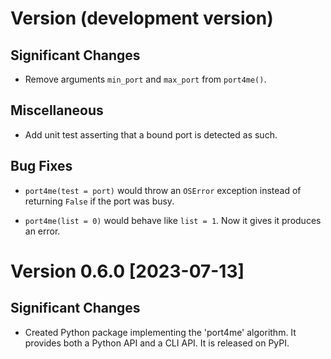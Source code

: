 # Version (development version)

## Significant Changes

 * Remove arguments `min_port` and `max_port` from `port4me()`.

## Miscellaneous

 * Add unit test asserting that a bound port is detected as such.

## Bug Fixes

 * `port4me(test = port)` would throw an `OSError` exception instead
   of returning `False` if the port was busy.

 * `port4me(list = 0)` would behave like `list = 1`.  Now it gives it
   produces an error.


# Version 0.6.0 [2023-07-13]

## Significant Changes

 * Created Python package implementing the 'port4me' algorithm.  It
   provides both a Python API and a CLI API.  It is released on PyPI.

